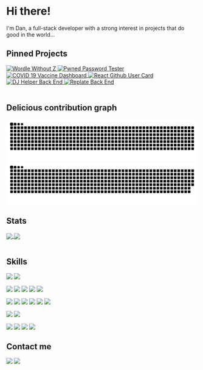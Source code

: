 # Hi there!

I'm Dan, a full-stack developer with a strong interest in projects that do good in the world...

<!--
**danimal-johnson/danimal-johnson** is a ✨ _special_ ✨ repository because its `README.md` (this file) appears on your GitHub profile.

Here are some ideas to get you started:

- 🔭 I’m currently working on Wordle Without Z
- 🌱 I’m currently learning Next.js
- 👯 I’m looking to collaborate on ...
- 🤔 I’m looking for help with mobile testing on Safari.
- 💬 Ask me about ...
- 📫 How to reach me: LinkedIn or Email
- 😄 Pronouns: he/him
- ⚡ Fun fact: ...
-->

## Pinned Projects
<div>
<a href="https://github.com/danimal-johnson/wordle-without-z"><img align="top" src="https://github-readme-stats.vercel.app/api/pin/?username=danimal-johnson&repo=wordle-without-z&theme=dracula" alt="Wordle Without Z">
</a>
<a href="https://github.com/danimal-johnson/pwned-password-tester"><img align="top" src="https://github-readme-stats.vercel.app/api/pin/?username=danimal-johnson&repo=pwned-password-tester&theme=dracula" alt="Pwned Password Tester">
</a>
<a href="https://github.com/ncov-us/ncov19-vacc-dash-back-end"><img align="center" src="https://github-readme-stats.vercel.app/api/pin/?username=ncov19-us&repo=ncov19-vacc-dash-back-end&theme=dracula" alt="COVID 19 Vaccine Dashboard">
</a>
<a href="https://github.com/danimal-johnson/React-Github-User-Card"><img align="center" src="https://github-readme-stats.vercel.app/api/pin/?username=danimal-johnson&repo=React-Github-User-Card&theme=dracula" alt="React Github User Card">
</a>
<a href="(https://github.com/BloomTech-Labs/djhelper-be"><img align="top" src="https://github-readme-stats.vercel.app/api/pin/?username=BloomTech-Labs&repo=djhelper-be&theme=dracula" alt="DJ Helper Back End">
</a>
<a href="https://github.com/danimal-johnson/bw-replate1-2-20/backend"><img align="top" src="https://github-readme-stats.vercel.app/api/pin/?username=bw-replate1-2-20&repo=backend&theme=dracula" alt="Replate Back End">
</a>
</div>

<!-- This is also possible...
[![Pwned Password Tester](https://github-readme-stats.vercel.app/api/pin/?username=danimal-johnson&repo=pwned-password-tester&theme=dracula)](https://github.com/danimal-johnson/pwned-password-tester)
[![COVID 19 Vaccine Dashboard](https://github-readme-stats.vercel.app/api/pin/?username=ncov19-us&repo=ncov19-vacc-dash-back-end&theme=dracula)](https://github.com/ncov-us/ncov19-vacc-dash-back-end)
[![DJ Helper Back End](https://github-readme-stats.vercel.app/api/pin/?username=BloomTech-Labs&repo=djhelper-be&theme=dracula)](https://github.com/BloomTech-Labs/djhelper-be)
[![Replate Back End](https://github-readme-stats.vercel.app/api/pin/?username=bw-replate1-2-20&repo=backend&theme=dracula)](https://github.com/danimal-johnson/bw-replate1-2-20/backend)
[![React Github User Card](https://github-readme-stats.vercel.app/api/pin/?username=danimal-johnson&repo=React-Github-User-Card&theme=dracula)](https://github.com/danimal-johnson/React-Github-User-Card)
-->

<br>

<!-- Contribution graph. Requires GitHub Actions. -->
## Delicious contribution graph
![GitHub Snake Light](https://github.com/danimal-johnson/danimal-johnson/blob/output/github-contribution-grid-snake.svg#gh-light-mode-only)
![GitHub Snake Dark](https://github.com/danimal-johnson/danimal-johnson/blob/output/github-contribution-grid-snake-dark.svg#gh-dark-mode-only)


## Stats
<!-- Source for cards: https://github.com/anuraghazra/github-readme-stats -->
<div>
  <a href="https://github.com/danimal-johnson">
   <img align="center" height="170" src="https://github-readme-stats.vercel.app/api/top-langs/?username=danimal-johnson&layout=compact&langs_count=16&theme=dracula"/>
  <img align="center" src="https://github-readme-stats.vercel.app/api?username=danimal-johnson&show_icons=true&theme=dracula&include_all_commits=true&count_private=true&hide=issues"/>
  </a>
</div>

<br>



## Skills

![](https://img.shields.io/badge/OS-Linux-informational?style=flat&logo=linux&logoColor=white&color=2bbc8a)
![](https://img.shields.io/badge/OS-Windows-informational?style=flat&logo=windows&logoColor=white&color=2bbc8a)

![](https://img.shields.io/badge/Code-JavaScript-informational?style=flat&logo=javascript&logoColor=white&color=2bbc8a)
![](https://img.shields.io/badge/Code-TypeScript-informational?style=flat&logo=typescript&logoColor=white&color=2bbc8a)
![](https://img.shields.io/badge/Code-Python-informational?style=flat&logo=python&logoColor=white&color=2bbc8a)
![](https://img.shields.io/badge/Code-HTML5-informational?style=flat&logo=html5&logoColor=white&color=2bbc8a)
![](https://img.shields.io/badge/Code-CSS3-informational?style=flat&logo=css3&logoColor=white&color=2bbc8a)

![](https://img.shields.io/badge/Framework-ReactJS-informational?style=flat&logo=react&logoColor=white&color=2bbc8a)
![](https://img.shields.io/badge/Tools-Redux-informational?style=flat&logo=redux&logoColor=white&color=2bbc8a)
![](https://img.shields.io/badge/Tools-Node.js-informational?style=flat&logo=node.js&logoColor=white&color=2bbc8a)
![](https://img.shields.io/badge/Framework-Django-informational?style=flat&logo=django&logoColor=white&color=2bbc8a)
![](https://img.shields.io/badge/Framework-PWA-informational?style=flat&logo=pwa&logoColor=white&color=2bbc8a)
![](https://img.shields.io/badge/Tools-Electron-informational?style=flat&logo=electron&logoColor=white&color=2bbc8a)

![](https://img.shields.io/badge/DB-PostgreSQL-informational?style=flat&logo=postgresql&logoColor=white&color=2bbc8a)
![](https://img.shields.io/badge/DB-MySQL-informational?style=flat&logo=mysql&logoColor=white&color=2bbc8a)

![](https://img.shields.io/badge/Deploy-AWS-informational?style=flat&logo=amazonaws&logoColor=white&color=2bbc8a)
![](https://img.shields.io/badge/Deploy-Vercel-informational?style=flat&logo=vercel&logoColor=white&color=2bbc8a)
![](https://img.shields.io/badge/Deploy-Netlify-informational?style=flat&logo=netlify&logoColor=white&color=2bbc8a)
![](https://img.shields.io/badge/Deploy-Heroku-informational?style=flat&logo=heroku&logoColor=white&color=2bbc8a)



<!--  Add Vue, puppeteer, jest, postman, (postmates :) 
      graphql, GreenSock, Heroku, (iFixit), Next.js (Git)
      GitHub, GitHub Pages, Github Actions, GitLab, gitignore.io?
      Fortran, C, "Google", shields.io, Shopify?, Slack,
      "Stack Overflow", Spotify (api), STardock, 

      Icon names are on simpleicons.org
 -->

<!-- img src="https://img.shields.io/badge/Language-JavaScript-informational?style=flat&logo=data:image/svg%2bxml;base64,<BASE64_DATA>)" -->



<!-- Examples from Martin Heinz: 
 https://towardsdatascience.com/build-a-stunning-readme-for-your-github-profile-9b80434fe5d7 
 
 Some emojis:
 https://emojipedia.org/emoji/  https://www.fileformat.info/index.htm

 Use these icons in info items. Convert to base64 first:
 https://shields.io/  https://simpleicons.org/
 
Finally, more examples of github profiles:
https://github.com/abhisheknaiidu/awesome-github-profile-readme
 -->

## Contact me
<div> 
  <a href="https://www.linkedin.com/in/danimal-johnson" target="_blank"><img src="https://img.shields.io/badge/-LinkedIn-%230077B5?style=for-the-badge&logo=linkedin&logoColor=white" target="_blank"></a> 
  <!-- a href="https://twitter.com/dan10000" target="_blank"><img src="https://img.shields.io/badge/-Twitter-%23EA4335?style=for-the-badge&logo=youtube&logoColor=white" target="_blank"></a -->
  <!-- a href="https://instagram.com/username" target="_blank"><img src="https://img.shields.io/badge/-Instagram-%23E4405F?style=for-the-badge&logo=instagram&logoColor=white" target="_blank"></a -->
  <a href = "mailto: danimal.johnson@gmail.com"><img src="https://img.shields.io/badge/-Gmail-%23333?style=for-the-badge&logo=gmail&logoColor=white" target="_blank"></a>
</br>
</br>
</div>

